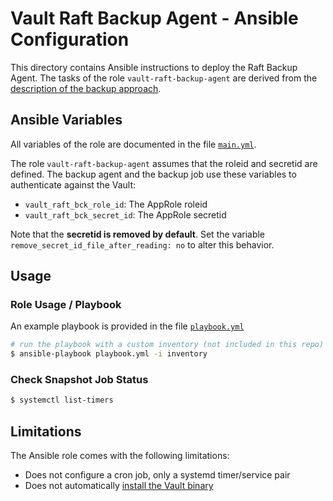 # Vault Raft Backup Agent - Ansible Configuration

This directory contains Ansible instructions to deploy the Raft Backup Agent. The tasks of the role `vault-raft-backup-agent` are derived from the [description of the backup approach](../Readme.md).

## Ansible Variables

All variables of the role are documented in the file [`main.yml`](./roles/vault-raft-backup-agent/defaults/main.yml).

The role `vault-raft-backup-agent` assumes that the roleid and secretid are defined. The backup agent and the backup job use these variables to authenticate against the Vault:

* `vault_raft_bck_role_id`: The AppRole roleid
* `vault_raft_bck_secret_id`: The AppRole secretid

Note that the **secretid is removed by default**. Set the variable `remove_secret_id_file_after_reading: no` to alter this behavior.

## Usage

### Role Usage / Playbook
An example playbook is provided in the file [`playbook.yml`](./playbook.yml)

```bash
# run the playbook with a custom inventory (not included in this repo)
$ ansible-playbook playbook.yml -i inventory
```

### Check Snapshot Job Status

```bash
$ systemctl list-timers
```

## Limitations
The Ansible role comes with the following limitations:

* Does not configure a cron job, only a systemd timer/service pair
* Does not automatically [install the Vault binary](https://learn.hashicorp.com/tutorials/vault/getting-started-install)
